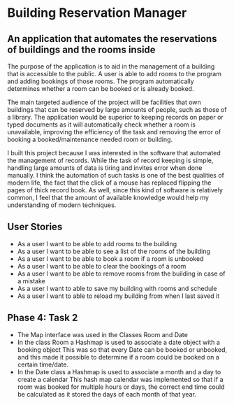 # Building Reservation Manager

## An application that automates the reservations of buildings and the rooms inside

The purpose of the application is to aid in the management of a building that is accessible to the public. A user is able to add rooms to the program and adding bookings of those rooms. The program automatically determines whether a room can be booked or is already booked.

The main targeted audience of the project will be facilities that own buildings that can be reserved by large amounts of people, such as those of a library. The application would be superior to keeping records on paper or typed documents as it will automatically check whether a room is unavailable, improving the efficiency of the task and removing the error of booking a booked/maintenance needed room or building.

I built this project because I was interested in the software that automated the management of records. While the task of record keeping is simple, handling large amounts of data is tiring and invites error when done manually. I think the automation of such tasks is one of the best qualities of modern life, the fact that the click of a mouse has replaced flipping the pages of thick record book. As well, since this kind of software is relatively common, I feel that the amount of available knowledge would help my understanding of modern techniques.

## User Stories
- As a user I want to be able to add rooms to the building
- As a user I want to be able to see a list of the rooms of the building
- As a user I want to be able to book a room if a room is unbooked
- As a user I want to be able to clear the bookings of a room
- As a user I want to be able to  remove rooms from the building in case of a mistake
- As a user I want to able to save my building with rooms and schedule
- As a user I want to able to reload my building from when I last saved it

## Phase 4: Task 2 
- The Map interface was used in the Classes Room and Date
- In the class Room a Hashmap is used to associate a date object with a booking object 
This was so that every Date can be booked or unbooked, and this made it possible to determine if a room could be booked on a certain time/date.
- In the Date class a Hashmap is used to associate a month and a day to create a calendar
This hash map calendar was implemented so that if a room was booked for multiple hours or days, the correct end time could be calculated as it stored the days of each month of that year.



